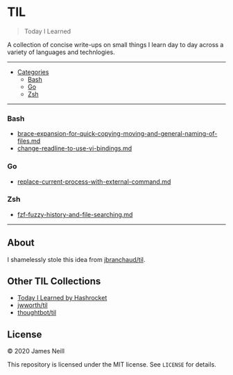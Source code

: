 # TIL

> Today I Learned

A collection of concise write-ups on small things I learn day to day across a variety of languages and technlogies.

--- 

- [Categories](#categories)
  - [Bash](#bash)
  - [Go](#go)
  - [Zsh](#zsh)
  

---


### Bash

- [brace-expansion-for-quick-copying-moving-and-general-naming-of-files.md](markdown/bash/brace-expansion-for-quick-copying-moving-and-general-naming-of-files.md)
- [change-readline-to-use-vi-bindings.md](markdown/bash/change-readline-to-use-vi-bindings.md)


### Go

- [replace-current-process-with-external-command.md](markdown/go/replace-current-process-with-external-command.md)


### Zsh

- [fzf-fuzzy-history-and-file-searching.md](markdown/zsh/fzf-fuzzy-history-and-file-searching.md)


---

## About

I shamelessly stole this idea from [jbranchaud/til](https://github.com/jbranchaud/til).

## Other TIL Collections

- [Today I Learned by Hashrocket](https://til.hashrocket.com)
- [jwworth/til](https://github.com/jwworth/til)
- [thoughtbot/til](https://github.com/thoughtbot/til)

## License

&copy; 2020 James Neill

This repository is licensed under the MIT license. See `LICENSE` for details.
